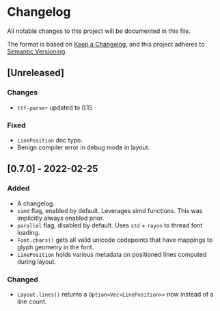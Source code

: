 # Changelog
All notable changes to this project will be documented in this file.

The format is based on [Keep a Changelog](https://keepachangelog.com/en/1.0.0/),
and this project adheres to [Semantic Versioning](https://semver.org/spec/v2.0.0.html).

## [Unreleased]
### Changes
- `ttf-parser` updated to 0.15
### Fixed
- `LinePosition` doc typo.
- Benign compiler error in debug mode in layout.

## [0.7.0] - 2022-02-25
### Added
- A changelog.
- `simd` flag, enabled by default. Leverages simd functions. This was implicitly always enabled prior.
- `parallel` flag, disabled by default. Uses `std` + `rayon` to thread font loading.
- `Font.chars()` gets all valid unicode codepoints that have mappings to glyph geometry in the font.
- `LinePosition` holds various metadata on positioned lines computed during layout.
### Changed
- `Layout.lines()` returns a `Option<Vec<LinePosition>>` now instead of a line count.